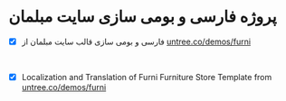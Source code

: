 # پروژه فارسی و بومی سازی سایت مبلمان


- [x] فارسی و بومی سازی قالب سایت مبلمان از  [untree.co/demos/furni](https://untree.co/demos/furni/)

<br>

- [x] Localization and Translation of Furni Furniture Store Template from [untree.co/demos/furni](https://untree.co/demos/furni/)

<br>
